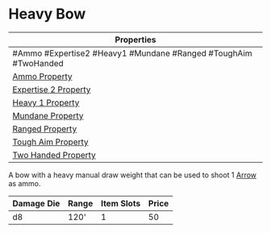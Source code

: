 # Heavy Bow

| Properties                                                                 |
| -------------------------------------------------------------------------- |
| #Ammo #Expertise2 #Heavy1 #Mundane #Ranged #ToughAim #TwoHanded            |
| [Ammo Property](../Weapon%20Properties/Ammo%20Property.md)                 |
| [Expertise 2 Property](../Weapon%20Properties/Expertise%20X%20Property.md) |
| [Heavy 1 Property](../Weapon%20Properties/Heavy%20X%20Property.md)         |
| [Mundane Property](../../../Material%20Properties/Mundane%20Property.md)   |
| [Ranged Property](../Weapon%20Properties/Ranged%20Property.md)             |
| [Tough Aim Property](../Weapon%20Properties/Tough%20Aim%20Property.md)     |
| [Two Handed Property](../Weapon%20Properties/Two%20Handed%20Property.md)   |

A bow with a heavy manual draw weight that can be used to shoot 1 [Arrow](../Ammo/Arrow.md) as ammo.

| Damage Die | Range | Item Slots | Price |
| ---------- | ----- | ---------- | ----- |
| d8         | 120'  | 1          | 50    |
